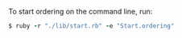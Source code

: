 To start ordering on the command line, run:
```ruby
$ ruby -r "./lib/start.rb" -e "Start.ordering"
```